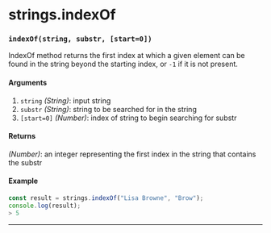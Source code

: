 # strings.indexOf

<!-- div class="doc-container" -->

<!-- div -->


<!-- div -->

<h3 id="indexofstring-substr-start0"><code>indexOf(string, substr, [start=0])</code></h3>

IndexOf method returns the first index at which a given element can be found in the string
beyond the starting index, or `-1` if it is not present.

#### Arguments
1. `string` *(String)*: input string
2. `substr` *(String)*: string to be searched for in the string
3. `[start=0]` *(Number)*: index of string to begin searching for substr

#### Returns
*(Number)*: an integer representing the first index in the string that contains the substr

#### Example
```js
const result = strings.indexOf("Lisa Browne", "Brow");
console.log(result);
> 5
```
---

<!-- /div -->

<!-- /div -->

<!-- /div -->
